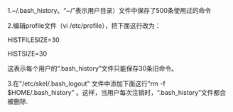 1.~/.bash\_history。“~/”表示用户目录）文件中保存了500条使用过的命令



2.编辑profile文件（vi /etc/profile），把下面这行改为：

HISTFILESIZE=30

HISTSIZE=30

这表示每个用户的“.bash\_history”文件只能保存30条旧命令。



3.在"/etc/skel/.bash\_logout" 文件中添加下面这行"rm -f $HOME/.bash\_history" 。这样，当用户每次注销时，“.bash\_history”文件都会被删除.

